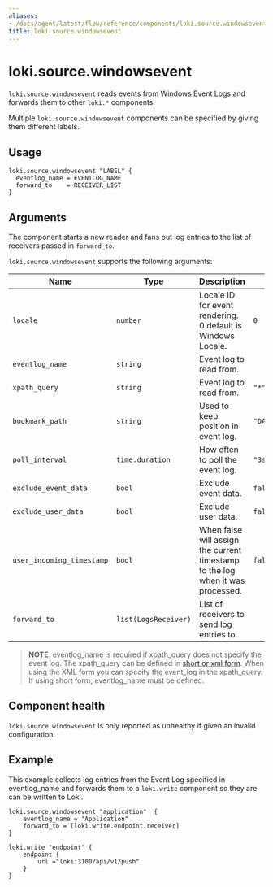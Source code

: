 ```yaml
---
aliases:
- /docs/agent/latest/flow/reference/components/loki.source.windowsevent
title: loki.source.windowsevent
---
```


# loki.source.windowsevent

`loki.source.windowsevent` reads events from Windows Event Logs and forwards them to other
`loki.*` components.

Multiple `loki.source.windowsevent` components can be specified by giving them
different labels.

## Usage

```river
loki.source.windowsevent "LABEL" {
  eventlog_name = EVENTLOG_NAME
  forward_to    = RECEIVER_LIST
}
```

## Arguments
The component starts a new reader and fans out
log entries to the list of receivers passed in `forward_to`.

`loki.source.windowsevent` supports the following arguments:

Name         | Type                 | Description                                                                    | Default                    | Required
------------ |----------------------|--------------------------------------------------------------------------------|----------------------------| --------
`locale`    | `number`             | Locale ID for event rendering. 0 default is Windows Locale.                    | `0` | no
`eventlog_name`    | `string`             | Event log to read from.                                                        |                            | see below
`xpath_query`    | `string`             | Event log to read from.                                                        | `"*"`                          | see below
`bookmark_path`    | `string`             | Used to keep position in event log.                                            | `"DATA_PATH/bookmark.xml"`     | no
`poll_interval`    | `time.duration`      | How often to poll the event log.                                               | `"3s"`                         | no
`exclude_event_data`    | `bool`               | Exclude event data.                                                            | `false`                      | no
`exclude_user_data`    | `bool`               | Exclude user data.                                                             | `false`                      | no
`user_incoming_timestamp`    | `bool`               | When false will assign the current timestamp to the log when it was processed. | `false`                      | no
`forward_to` | `list(LogsReceiver)` | List of receivers to send log entries to.                                      |                            | yes


> **NOTE**: eventlog_name is required if xpath_query does not specify the event log.
> The xpath_query can be defined in [short or xml form](https://docs.microsoft.com/en-us/windows/win32/wes/consuming-events).
> When using the XML form you can specify the event_log in the xpath_query. 
> If using short form, eventlog_name must be defined.


## Component health

`loki.source.windowsevent` is only reported as unhealthy if given an invalid
configuration.

## Example

This example collects log entries from the Event Log specified in eventlog_name and 
forwards them to a `loki.write` component so they are can be written to Loki.

```river
loki.source.windowsevent "application"  {
    eventlog_name = "Application"
    forward_to = [loki.write.endpoint.receiver]
}

loki.write "endpoint" {
    endpoint {
        url ="loki:3100/api/v1/push"
    }  
}
```
